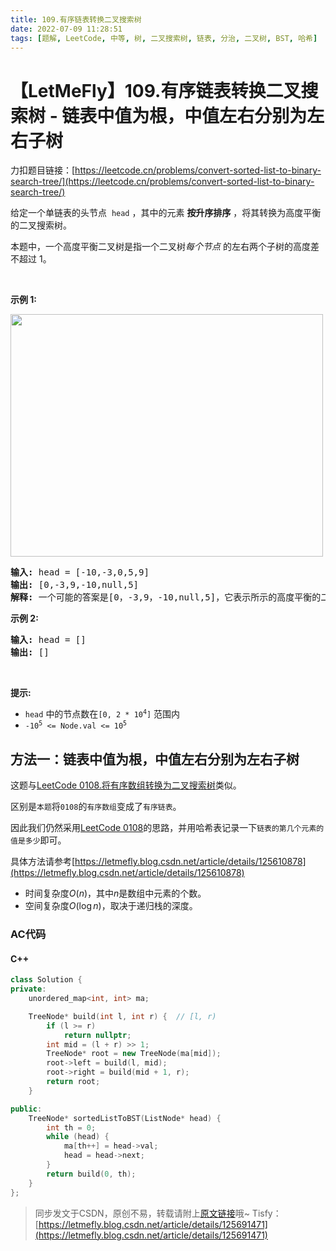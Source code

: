 ```yaml
---
title: 109.有序链表转换二叉搜索树
date: 2022-07-09 11:28:51
tags: [题解, LeetCode, 中等, 树, 二叉搜索树, 链表, 分治, 二叉树, BST, 哈希]
---
```


# 【LetMeFly】109.有序链表转换二叉搜索树 - 链表中值为根，中值左右分别为左右子树

力扣题目链接：[https://leetcode.cn/problems/convert-sorted-list-to-binary-search-tree/](https://leetcode.cn/problems/convert-sorted-list-to-binary-search-tree/)

<p>给定一个单链表的头节点 &nbsp;<code>head</code>&nbsp;，其中的元素 <strong>按升序排序</strong> ，将其转换为高度平衡的二叉搜索树。</p>

<p>本题中，一个高度平衡二叉树是指一个二叉树<em>每个节点&nbsp;</em>的左右两个子树的高度差不超过 1。</p>

<p>&nbsp;</p>

<p><strong>示例 1:</strong></p>

<p><img src="https://img-blog.csdnimg.cn/b3c0269ea1ee43d69db7f7f5f61975f2.jpeg" style="height: 388px; width: 500px;" /></p>

<pre>
<strong>输入:</strong> head = [-10,-3,0,5,9]
<strong>输出:</strong> [0,-3,9,-10,null,5]
<strong>解释:</strong> 一个可能的答案是[0，-3,9，-10,null,5]，它表示所示的高度平衡的二叉搜索树。
</pre>

<p><strong>示例 2:</strong></p>

<pre>
<strong>输入:</strong> head = []
<strong>输出:</strong> []
</pre>

<p>&nbsp;</p>

<p><strong>提示:</strong></p>

<ul>
	<li><code>head</code>&nbsp;中的节点数在<code>[0, 2 * 10<sup>4</sup>]</code>&nbsp;范围内</li>
	<li><code>-10<sup>5</sup>&nbsp;&lt;= Node.val &lt;= 10<sup>5</sup></code></li>
</ul>


    
## 方法一：链表中值为根，中值左右分别为左右子树

这题与[LeetCode 0108.将有序数组转换为二叉搜索树](https://leetcode.cn/problems/convert-sorted-array-to-binary-search-tree/)类似。

区别是```本题```将```0108```的```有序数组```变成了```有序链表```。

因此我们仍然采用[LeetCode 0108](https://letmefly.blog.csdn.net/article/details/125610878)的思路，并用哈希表记录一下```链表的第几个元素的值是多少```即可。

具体方法请参考[https://letmefly.blog.csdn.net/article/details/125610878](https://letmefly.blog.csdn.net/article/details/125610878)

+ 时间复杂度$O(n)$，其中$n$是数组中元素的个数。
+ 空间复杂度$O(\log n)$，取决于递归栈的深度。

### AC代码

#### C++

```cpp
class Solution {
private:
    unordered_map<int, int> ma;

    TreeNode* build(int l, int r) {  // [l, r)
        if (l >= r)
            return nullptr;
        int mid = (l + r) >> 1;
        TreeNode* root = new TreeNode(ma[mid]);
        root->left = build(l, mid);
        root->right = build(mid + 1, r);
        return root;
    }

public:
    TreeNode* sortedListToBST(ListNode* head) {
        int th = 0;
        while (head) {
            ma[th++] = head->val;
            head = head->next;
        }
        return build(0, th);
    }
};
```

> 同步发文于CSDN，原创不易，转载请附上[原文链接](https://leetcode.letmefly.xyz/2022/07/09/LeetCode%200109.%E6%9C%89%E5%BA%8F%E9%93%BE%E8%A1%A8%E8%BD%AC%E6%8D%A2%E4%BA%8C%E5%8F%89%E6%90%9C%E7%B4%A2%E6%A0%91/)哦~
> Tisfy：[https://letmefly.blog.csdn.net/article/details/125691471](https://letmefly.blog.csdn.net/article/details/125691471)
